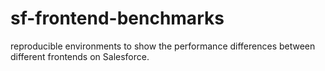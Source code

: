 # sf-frontend-benchmarks
reproducible environments to show the performance differences between different frontends on Salesforce.
